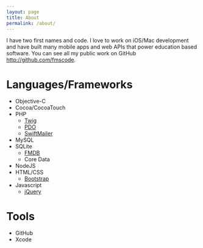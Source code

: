 ```yaml
---
layout: page
title: About
permalink: /about/
---
```

I have two first names and code. I love to work on iOS/Mac development and have built many mobile apps and web APIs that power education based software. You can see all my public work on GitHub http://github.com/fmscode.

# Languages/Frameworks
- Objective-C
- Cocoa/CocoaTouch
- PHP
	- [Twig][1]
	- [PDO][2]
	- [SwiftMailer][6]
- MySQL
- SQLite
	- [FMDB][3]
	- Core Data
- NodeJS
- HTML/CSS
	- [Bootstrap][4]
- Javascript
	- [jQuery][5]

# Tools
- GitHub
- Xcode


[1]: http://twig.sensiolabs.org
[2]: http://www.php.net/manual/en/book.pdo.php
[3]: https://github.com/ccgus/fmdb
[4]: http://getbootstrap.com
[5]: http://jquery.com
[6]: http://swiftmailer.org
